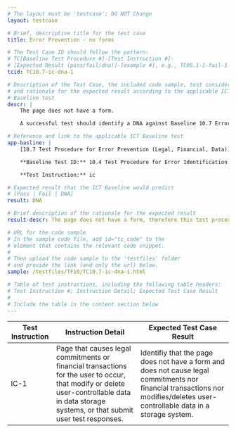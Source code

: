 ```yaml
---
# The layout must be 'testcase'; DO NOT Change
layout: testcase

# Brief, descriptive title for the test case
title: Error Prevention - no forms

# The Test Case ID should follow the pattern:
# TC[Baseline Test Procedure #]-[Test Instruction #]-
# [Expected Result (pass/fail/dna)]-[example #], e.g., TC05.1-1-fail-1
tcid: TC10.7-ic-dna-1

# Description of the Test Case, the included code sample, test considerations,
# and rationale for the expected result according to the applicable ICT
# Baseline test
descr: | 
    The page does not have a form.

    A successful test should identify a DNA against Baseline 10.7 Error Prevention (Legal, Financial, Data)

# Reference and link to the applicable ICT Baseline test
app-basline: | 
    [10.7 Test Procedure for Error Prevention (Legal, Financial, Data)](https://section508coordinators.github.io/ICTTestingBaseline/10Forms.html#107-test-procedure-for-error-prevention-legal-financial-data)

    **Baseline Test ID:** 10.4 Test Procedure for Error Identification

    **Test Instruction:** ic

# Expected result that the ICT Baseline would predict
# [Pass | Fail | DNA]
result: DNA

# Brief description of the rationale for the expected result
result-descr: The page does not have a form, therefore this test procedure does not apply

# URL for the code sample
# In the sample code file, add id="tc_code" to the
# element that contains the relevant code snippet.
#
# Then upload the code sample to the 'testfiles' folder
# and provide the link (and only the url) below.
sample: /testfiles/TF10/TC10.7-ic-dna-1.html

# Table of test instructions, including the following table headers:
# Test Instruction #; Instruction Detail; Expected Test Case Result
#
# Include the table in the content section below
---
```

| Test Instruction | Instruction Detail | Expected Test Case Result |
|------------------|--------------------|---------------------------|
| IC-1 | Page that causes legal commitments or financial transactions for the user to occur, that modify or delete user-controllable data in data storage systems, or that submit user test responses. | Identifiy that the page does not have a form and does not cause legal commitments nor financial transactions nor modifies/deletes user-controllable data in a storage system. |
